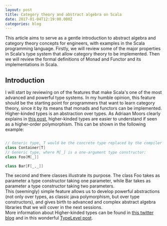 ```yaml
---
layout: post
title: Category theory and abstract algebra on Scala
date: 2017-01-04T12:19:00.000Z
categories: blog
---
```


This article aims to serve as a gentle introduction to abstract algebra and category theory concepts for engineers, with examples in the Scala programming language. Firstly, we will review some of the major properties in Scala's type system that allow category theory to be implemented. Then we will review the formal definitions of Monad and Functor and its implementations in Scala.<br>

## Introduction

I will start by reviewing on of the features that make Scala's one of the most advanced and powerful type systems. In my humble opinion, this feature should be the starting point for programmers that want to learn category theory, since it by its means that monads and functors can be implemented.<br>
Higher-kinded types is an abstraction over types. As Adriaan Moors clearly explains in [this post][SO01], higher-kinded types are easier to understand if seen as a higher-order polymorphism. This can be shown in the following example:


```scala

// Generic type, T would be the concrete type replaced by the compiler at runtime:
class Container[T] 
// Generic type, where M[_] is a one-argument type constructor:
class Foo[M[_]]

class Bar[F[_,_]]

```

The second and there classes illustrate its purpose. The class Foo takes as parameter a type constructor taking one parameter, while Bar takes as parameter a type constructor taking two parameters.
<br>
This (seemingly) simple feature allows us to develop powerful abstractions (not only over types, as classic java polymorphism, but over type constructors), and gives birth to advanced and complex abstract algebra libraries that we will cover in the next sessions.
<br>
More information about Higher-kinded types can be found in [this twitter blog][TW01] and in this wonderful [TypeLevel post][TY01].

[SO01]: http://stackoverflow.com/a/6427289/5089400
[TW01]: https://twitter.github.io/scala_school/advanced-types.html#higher
[TY01]: http://typelevel.org/blog/2016/08/21/hkts-moving-forward.html

